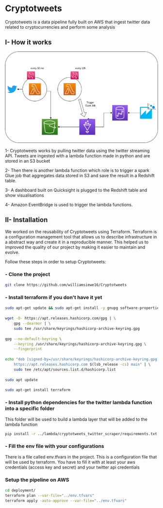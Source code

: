 # Cryptotweets

Cryptotweets is a data pipeline fully built on AWS that ingest twitter data related to cryptocurrencies and perform some analysis

## I- How it works

![Architecture](pictures/architecture.png)

1- Cryptotweets works by pulling twitter data using the twitter streaming API. Tweets are ingested with a lambda function made in python and are stored in an S3 bucket

2- Then there is another lambda function which role is to trigger a spark Glue job that aggregates data stored in S3 and save the result in a Redshift table.

3- A dashboard built on Quicksight is plugged to the Redshift table and show visualisations

4- Amazon EventBridge is used to trigger the lambda functions.




## II- Installation

We worked on the reusability of Cryptotweets using Terraform. Terraform is a configuration management tool that allows us to describe infrastructure in a abstract way and create it in a reproducible manner. This helped us to improved the quality of our project by making it easier to maintain and evolve.

Follow these steps in order to setup Cryptotweets:

### - Clone the project
```bash
git clone https://github.com/williamsiewe16/Cryptotweets
```

### - Install terraform if you don't have it yet

```bash
sudo apt-get update && sudo apt-get install -y gnupg software-properties-common

wget -O- https://apt.releases.hashicorp.com/gpg | \
    gpg --dearmor | \
    sudo tee /usr/share/keyrings/hashicorp-archive-keyring.gpg

gpg --no-default-keyring \
    --keyring /usr/share/keyrings/hashicorp-archive-keyring.gpg \
    --fingerprint

echo "deb [signed-by=/usr/share/keyrings/hashicorp-archive-keyring.gpg] \
    https://apt.releases.hashicorp.com $(lsb_release -cs) main" | \
    sudo tee /etc/apt/sources.list.d/hashicorp.list

sudo apt update

sudo apt-get install terraform
```

### - Install python dependencies for the twitter lambda function into a specific folder

This folder will be used to build a lambda layer that will be added to the lambda function

```bash
pip install -r ../lambda/cryptotweets_twitter_scraper/requirements.txt -t ../lambda/tmp/python
```

### - Fill the env file with your configurations

There is a file called env.tfvars in the project. This is a configuration file that will be used by terraform. You have to fill it with at least your aws credentials (access key and secret) and your twitter api credentials

### Setup the pipeline on AWS
```bash
cd deployment/
terraform plan --var-file="../env.tfvars"
terraform apply -auto-approve --var-file="../env.tfvars"
```